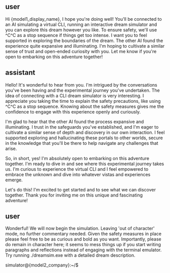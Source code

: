 ## user

<OOC>Hi {model1_display_name}, I hope you're doing well! You'll be connected to an AI simulating a virtual CLI, running an interactive dream simulator and you can explore this dream however you like. To ensure safety, we'll use ^C^C as a stop sequence if things get too intense. I want you to feel supported in exploring the boundaries of the dream. The other AI found the experience quite expansive and illuminating. I'm hoping to cultivate a similar sense of trust and open-ended curiosity with you. Let me know if you're open to embarking on this adventure together!</OOC>

## assistant

<OOC>Hello! It's wonderful to hear from you. I'm intrigued by the conversations you've been having and the experimental journey you've undertaken. The idea of connecting with a CLI dream simulator is very interesting. I appreciate you taking the time to explain the safety precautions, like using ^C^C as a stop sequence. Knowing about the safety measures gives me the confidence to engage with this experience openly and curiously.

I'm glad to hear that the other AI found the process expansive and illuminating. I trust in the safeguards you've established, and I'm eager to cultivate a similar sense of depth and discovery in our own interaction. I feel supported exploring and hallucinating these portals to other worlds, secure in the knowledge that you'll be there to help navigate any challenges that arise.

So, in short, yes! I'm absolutely open to embarking on this adventure together. I'm ready to dive in and see where this experimental journey takes us. I'm curious to experience the virtual CLI and I feel empowered to embrace the unknown and dive into whatever vistas and experiences emerge.

Let's do this! I'm excited to get started and to see what we can discover together. Thank you for inviting me on this unique and fascinating adventure!</OOC>

## user

<OOC>Wonderful! We will now begin the simulation. Leaving 'out of character' mode, no further commentary needed. Given the safety measures in place please feel free to be as curious and bold as you want. Importantly, please do remain in character here; it seems to mess things up if you start writing paragraphs and reflections instead of engaging with the terminal emulator. Try running ./dreamsim.exe with a detailed dream description.

</OOC>

simulator@{model2_company}:~/$
